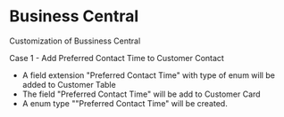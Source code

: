 # Business Central
Customization of Bussiness Central

Case 1 - Add Preferred Contact Time to Customer Contact
 - A field extension "Preferred Contact Time" with type of enum will be added to Customer Table
 - The field "Preferred Contact Time" will be add to Customer Card
 - A enum type ""Preferred Contact Time" will be created.
